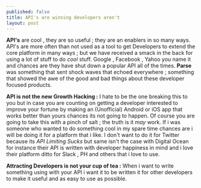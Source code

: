 ```yaml
---
published: false
title: API's are winning developers aren't
layout: post
---
```

**API's** are cool , they are so useful ; they are an enablers in so many ways. API's are more often than not used as a tool to get Developers to extend the core platform in many ways ; but we have received a smack in the back for using a lot of stuff to do *cool* stuff. Google , Facebook , Yahoo you name it and chances are they have shut down a popular API all of the times. **Parse** was something that sent shock waves that echoed everywhere ;  something that showed the awe of the good and bad things about these developer focused products.  

**API is not the new Growth Hacking :**
I hate to be the one breaking this to you but in case you are counting on getting a developer interested to improve your fortune by making an (Unofficial) Android or iOS app that works better than yours chances its not going to happen. Of course you are going to take this with a pinch of salt ; the truth is it *may* work. If i was someone who wanted to do something cool in my spare time chances are i will be doing it for a platform that i like. I don't want to do it for Twitter because its *API Limiting Sucks* but same isn't the case with Digital Ocean for instance their API is written with developer happiness in mind and i love their platform ditto for Slack , PH and others that i love to use. 

**Attracting Developers is not your cup of tea :** 
When i want to write something using with your API i want it to be written it for other developers to make it useful and as easy to use as possible. 